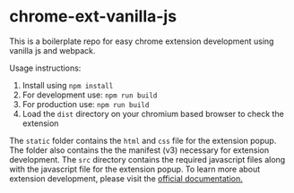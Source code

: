 # chrome-ext-vanilla-js

This is a boilerplate repo for easy chrome extension development using vanilla js and webpack. 


Usage instructions:
1. Install using `npm install` 
2. For development use: `npm run build`
3. For production use: `npm run build`
4. Load the `dist` directory on your chromium based browser to check the extension

The `static` folder contains the `html` and `css` file for the extension popup. The folder also contains the the manifest (v3) necessary for extension development. The `src` directory contains the required javascript files along with the javascript file for the extension popup. To learn more about extension development, please visit the [official documentation.](https://developer.chrome.com/docs/extensions/get-started)